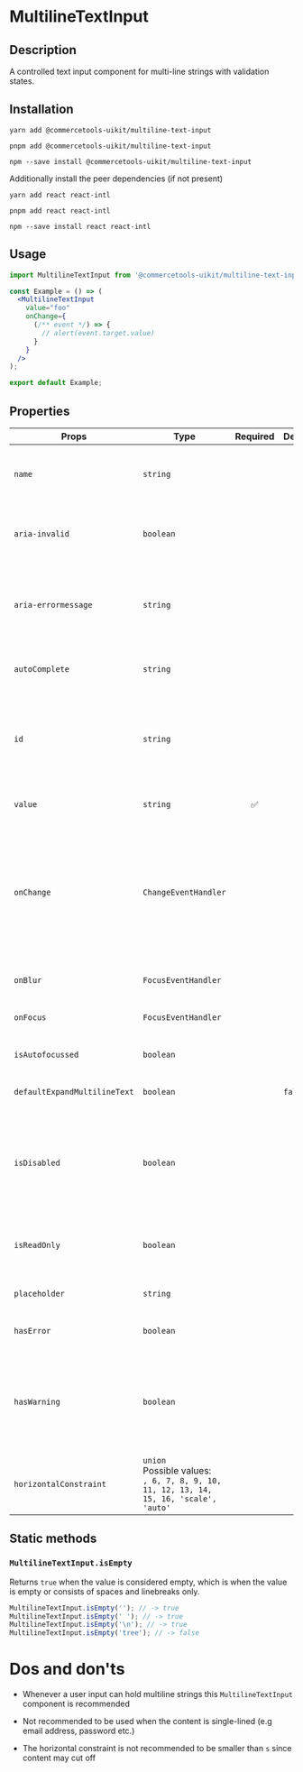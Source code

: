 <!-- THIS IS AN AUTOGENERATED FILE. DO NOT EDIT THIS FILE DIRECTLY. -->
<!-- This file is created by the `pnpm generate-readme` script. -->

# MultilineTextInput

## Description

A controlled text input component for multi-line strings with validation states.

## Installation

```
yarn add @commercetools-uikit/multiline-text-input
```

```
pnpm add @commercetools-uikit/multiline-text-input
```

```
npm --save install @commercetools-uikit/multiline-text-input
```

Additionally install the peer dependencies (if not present)

```
yarn add react react-intl
```

```
pnpm add react react-intl
```

```
npm --save install react react-intl
```

## Usage

```jsx
import MultilineTextInput from '@commercetools-uikit/multiline-text-input';

const Example = () => (
  <MultilineTextInput
    value="foo"
    onChange={
      (/** event */) => {
        // alert(event.target.value)
      }
    }
  />
);

export default Example;
```

## Properties

| Props                        | Type                                                                                         | Required | Default | Description                                                                                                               |
| ---------------------------- | -------------------------------------------------------------------------------------------- | :------: | ------- | ------------------------------------------------------------------------------------------------------------------------- |
| `name`                       | `string`                                                                                     |          |         | Used as HTML name of the input component. property                                                                        |
| `aria-invalid`               | `boolean`                                                                                    |          |         | Indicate if the value entered in the input is invalid.                                                                    |
| `aria-errormessage`          | `string`                                                                                     |          |         | HTML ID of an element containing an error message related to the input.                                                   |
| `autoComplete`               | `string`                                                                                     |          |         | Used as HTML `autocomplete` property                                                                                      |
| `id`                         | `string`                                                                                     |          |         | Used as HTML id property. An id is auto-generated when it is not specified.                                               |
| `value`                      | `string`                                                                                     |    ✅    |         | Value of the input component.                                                                                             |
| `onChange`                   | `ChangeEventHandler`                                                                         |          |         | Called with an event containing the new value. Required when input is not read only. Parent should pass it back as value. |
| `onBlur`                     | `FocusEventHandler`                                                                          |          |         | Called when input is blurred                                                                                              |
| `onFocus`                    | `FocusEventHandler`                                                                          |          |         | Called when input is focused                                                                                              |
| `isAutofocussed`             | `boolean`                                                                                    |          |         | Focus the input on initial render                                                                                         |
| `defaultExpandMultilineText` | `boolean`                                                                                    |          | `false` | Expands multiline text input initially                                                                                    |
| `isDisabled`                 | `boolean`                                                                                    |          |         | Indicates that the input cannot be modified (e.g not authorized, or changes currently saving).                            |
| `isReadOnly`                 | `boolean`                                                                                    |          |         | Indicates that the field is displaying read-only content                                                                  |
| `placeholder`                | `string`                                                                                     |          |         | Placeholder text for the input                                                                                            |
| `hasError`                   | `boolean`                                                                                    |          |         | Indicates that input has errors                                                                                           |
| `hasWarning`                 | `boolean`                                                                                    |          |         | Control to indicate on the input if there are selected values that are potentially invalid                                |
| `horizontalConstraint`       | `union`<br/>Possible values:<br/>`, 6, 7, 8, 9, 10, 11, 12, 13, 14, 15, 16, 'scale', 'auto'` |          |         | Horizontal size limit of the input fields.                                                                                |

## Static methods

### `MultilineTextInput.isEmpty`

Returns `true` when the value is considered empty, which is when the value is empty or consists of spaces and linebreaks only.

```js
MultilineTextInput.isEmpty(''); // -> true
MultilineTextInput.isEmpty(' '); // -> true
MultilineTextInput.isEmpty('\n'); // -> true
MultilineTextInput.isEmpty('tree'); // -> false
```

# Dos and don'ts

- Whenever a user input can hold multiline strings this `MultilineTextInput` component is recommended

- Not recommended to be used when the content is single-lined (e.g email address, password etc.)

- The horizontal constraint is not recommended to be smaller than `s` since content may cut off
